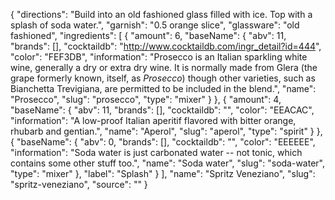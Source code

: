 {
    "directions": "Build into an old fashioned glass filled with ice. Top with a splash of soda water.",
    "garnish": "0.5 orange slice",
    "glassware": "old fashioned",
    "ingredients": [
        {
            "amount": 6,
            "baseName": {
                "abv": 11,
                "brands": [],
                "cocktaildb": "http://www.cocktaildb.com/ingr_detail?id=444",
                "color": "FEF3DB",
                "information": "Prosecco is an Italian sparkling white wine, generally a dry or extra dry wine. It is normally made from Glera (the grape formerly known, itself, as *Prosecco*) though other varieties, such as Bianchetta Trevigiana, are permitted to be included in the blend.",
                "name": "Prosecco",
                "slug": "prosecco",
                "type": "mixer"
            }
        },
        {
            "amount": 4,
            "baseName": {
                "abv": 11,
                "brands": [],
                "cocktaildb": "",
                "color": "EEACAC",
                "information": "A low-proof Italian aperitif flavored with bitter orange, rhubarb and gentian.",
                "name": "Aperol",
                "slug": "aperol",
                "type": "spirit"
            }
        },
        {
            "baseName": {
                "abv": 0,
                "brands": [],
                "cocktaildb": "",
                "color": "EEEEEE",
                "information": "Soda water is just carbonated water -- not tonic, which contains some other stuff too.",
                "name": "Soda water",
                "slug": "soda-water",
                "type": "mixer"
            },
            "label": "Splash"
        }
    ],
    "name": "Spritz Veneziano",
    "slug": "spritz-veneziano",
    "source": ""
}